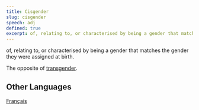 ```yaml
---
title: Cisgender
slug: cisgender
speech: adj
defined: true
excerpt: of, relating to, or characterised by being a gender that matches the gender they were assigned at birth
---
```


of, relating to, or characterised by being a gender that matches the gender they were assigned at birth.

The opposite of [transgender](/definitions/transgender).

## Other Languages

[Français](/definitions/fr_FR/cisgenre)
